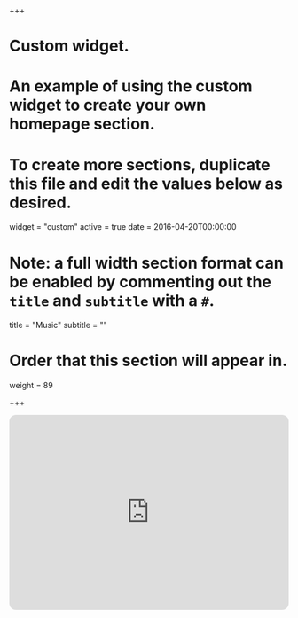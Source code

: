 +++
# Custom widget.
# An example of using the custom widget to create your own homepage section.
# To create more sections, duplicate this file and edit the values below as desired.
widget = "custom"
active = true
date = 2016-04-20T00:00:00

# Note: a full width section format can be enabled by commenting out the `title` and `subtitle` with a `#`.
title = "Music"
subtitle = ""

# Order that this section will appear in.
weight = 89

+++

<iframe style="border-radius:12px" src="https://open.spotify.com/embed/playlist/3PAMt81vvT7HVX9tfizCuo?utm_source=generator" width="100%" height="352" frameBorder="0" allowfullscreen="" allow="autoplay; clipboard-write; encrypted-media; fullscreen; picture-in-picture" loading="lazy"></iframe>